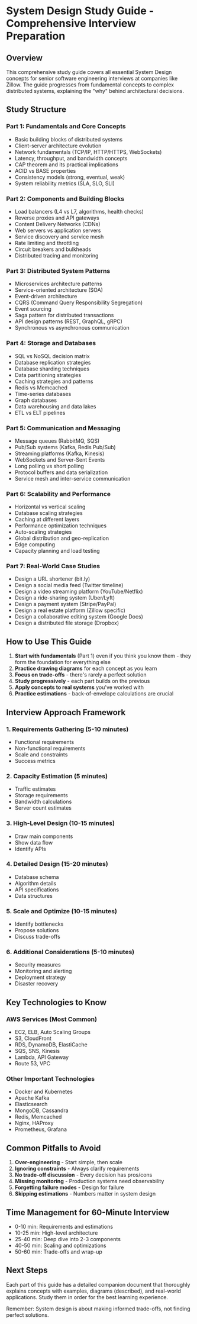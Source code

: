 # System Design Study Guide - Comprehensive Interview Preparation

## Overview
This comprehensive study guide covers all essential System Design concepts for senior software engineering interviews at companies like Zillow. The guide progresses from fundamental concepts to complex distributed systems, explaining the "why" behind architectural decisions.

## Study Structure

### Part 1: Fundamentals and Core Concepts
- Basic building blocks of distributed systems
- Client-server architecture evolution
- Network fundamentals (TCP/IP, HTTP/HTTPS, WebSockets)
- Latency, throughput, and bandwidth concepts
- CAP theorem and its practical implications
- ACID vs BASE properties
- Consistency models (strong, eventual, weak)
- System reliability metrics (SLA, SLO, SLI)

### Part 2: Components and Building Blocks
- Load balancers (L4 vs L7, algorithms, health checks)
- Reverse proxies and API gateways
- Content Delivery Networks (CDNs)
- Web servers vs application servers
- Service discovery and service mesh
- Rate limiting and throttling
- Circuit breakers and bulkheads
- Distributed tracing and monitoring

### Part 3: Distributed System Patterns
- Microservices architecture patterns
- Service-oriented architecture (SOA)
- Event-driven architecture
- CQRS (Command Query Responsibility Segregation)
- Event sourcing
- Saga pattern for distributed transactions
- API design patterns (REST, GraphQL, gRPC)
- Synchronous vs asynchronous communication

### Part 4: Storage and Databases
- SQL vs NoSQL decision matrix
- Database replication strategies
- Database sharding techniques
- Data partitioning strategies
- Caching strategies and patterns
- Redis vs Memcached
- Time-series databases
- Graph databases
- Data warehousing and data lakes
- ETL vs ELT pipelines

### Part 5: Communication and Messaging
- Message queues (RabbitMQ, SQS)
- Pub/Sub systems (Kafka, Redis Pub/Sub)
- Streaming platforms (Kafka, Kinesis)
- WebSockets and Server-Sent Events
- Long polling vs short polling
- Protocol buffers and data serialization
- Service mesh and inter-service communication

### Part 6: Scalability and Performance
- Horizontal vs vertical scaling
- Database scaling strategies
- Caching at different layers
- Performance optimization techniques
- Auto-scaling strategies
- Global distribution and geo-replication
- Edge computing
- Capacity planning and load testing

### Part 7: Real-World Case Studies
- Design a URL shortener (bit.ly)
- Design a social media feed (Twitter timeline)
- Design a video streaming platform (YouTube/Netflix)
- Design a ride-sharing system (Uber/Lyft)
- Design a payment system (Stripe/PayPal)
- Design a real estate platform (Zillow specific)
- Design a collaborative editing system (Google Docs)
- Design a distributed file storage (Dropbox)

## How to Use This Guide

1. **Start with fundamentals** (Part 1) even if you think you know them - they form the foundation for everything else
2. **Practice drawing diagrams** for each concept as you learn
3. **Focus on trade-offs** - there's rarely a perfect solution
4. **Study progressively** - each part builds on the previous
5. **Apply concepts to real systems** you've worked with
6. **Practice estimations** - back-of-envelope calculations are crucial

## Interview Approach Framework

### 1. Requirements Gathering (5-10 minutes)
- Functional requirements
- Non-functional requirements
- Scale and constraints
- Success metrics

### 2. Capacity Estimation (5 minutes)
- Traffic estimates
- Storage requirements
- Bandwidth calculations
- Server count estimates

### 3. High-Level Design (10-15 minutes)
- Draw main components
- Show data flow
- Identify APIs

### 4. Detailed Design (15-20 minutes)
- Database schema
- Algorithm details
- API specifications
- Data structures

### 5. Scale and Optimize (10-15 minutes)
- Identify bottlenecks
- Propose solutions
- Discuss trade-offs

### 6. Additional Considerations (5-10 minutes)
- Security measures
- Monitoring and alerting
- Deployment strategy
- Disaster recovery

## Key Technologies to Know

### AWS Services (Most Common)
- EC2, ELB, Auto Scaling Groups
- S3, CloudFront
- RDS, DynamoDB, ElastiCache
- SQS, SNS, Kinesis
- Lambda, API Gateway
- Route 53, VPC

### Other Important Technologies
- Docker and Kubernetes
- Apache Kafka
- Elasticsearch
- MongoDB, Cassandra
- Redis, Memcached
- Nginx, HAProxy
- Prometheus, Grafana

## Common Pitfalls to Avoid

1. **Over-engineering** - Start simple, then scale
2. **Ignoring constraints** - Always clarify requirements
3. **No trade-off discussion** - Every decision has pros/cons
4. **Missing monitoring** - Production systems need observability
5. **Forgetting failure modes** - Design for failure
6. **Skipping estimations** - Numbers matter in system design

## Time Management for 60-Minute Interview

- 0-10 min: Requirements and estimations
- 10-25 min: High-level architecture
- 25-40 min: Deep dive into 2-3 components
- 40-50 min: Scaling and optimizations
- 50-60 min: Trade-offs and wrap-up

## Next Steps

Each part of this guide has a detailed companion document that thoroughly explains concepts with examples, diagrams (described), and real-world applications. Study them in order for the best learning experience.

Remember: System design is about making informed trade-offs, not finding perfect solutions.